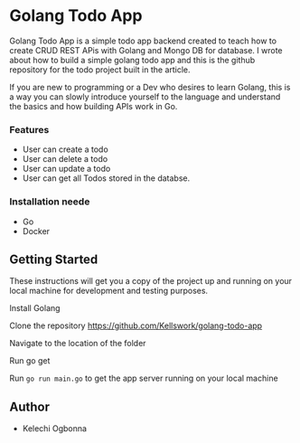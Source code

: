 # Golang Todo App

Golang Todo App is a simple todo app backend created to teach how to create CRUD REST APis with Golang and Mongo DB for database. I wrote about how to build a simple golang todo app and this is the github repository for the todo project built in the article.

If you are new to programming or a Dev who desires to learn Golang, this is a way you can slowly introduce yourself to the language and understand the basics and how building APIs work in Go.

### Features

- User can create a todo
- User can delete a todo
- User can update a todo
- User can get all Todos stored in the databse.


### Installation neede
- Go
- Docker

## Getting Started
These instructions will get you a copy of the project up and running on your local machine for development and testing purposes.

Install Golang

Clone the repository https://github.com/Kellswork/golang-todo-app

Navigate to the location of the folder

Run go get

Run `go run main.go`  to get the app server running on your local machine


## Author
- Kelechi Ogbonna
